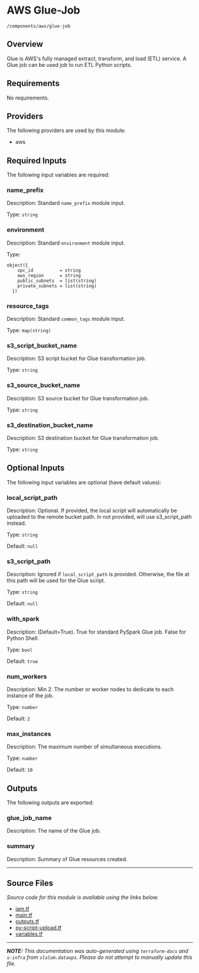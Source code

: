 # AWS Glue-Job

`/components/aws/glue-job`

## Overview

Glue is AWS's fully managed extract, transform, and load (ETL) service. A Glue job can be used job to run ETL Python scripts.

## Requirements

No requirements.

## Providers

The following providers are used by this module:

- aws

## Required Inputs

The following input variables are required:

### name_prefix

Description: Standard `name_prefix` module input.

Type: `string`

### environment

Description: Standard `environment` module input.

Type:

```hcl
object({
    vpc_id          = string
    aws_region      = string
    public_subnets  = list(string)
    private_subnets = list(string)
  })
```

### resource_tags

Description: Standard `common_tags` module input.

Type: `map(string)`

### s3_script_bucket_name

Description: S3 script bucket for Glue transformation job.

Type: `string`

### s3_source_bucket_name

Description: S3 source bucket for Glue transformation job.

Type: `string`

### s3_destination_bucket_name

Description: S3 destination bucket for Glue transformation job.

Type: `string`

## Optional Inputs

The following input variables are optional (have default values):

### local_script_path

Description: Optional. If provided, the local script will automatically be uploaded to the remote bucket path. In not provided, will use s3_script_path instead.

Type: `string`

Default: `null`

### s3_script_path

Description: Ignored if `local_script_path` is provided. Otherwise, the file at this path will be used for the Glue script.

Type: `string`

Default: `null`

### with_spark

Description: (Default=True). True for standard PySpark Glue job. False for Python Shell.

Type: `bool`

Default: `true`

### num_workers

Description: Min 2. The number or worker nodes to dedicate to each instance of the job.

Type: `number`

Default: `2`

### max_instances

Description: The maximum number of simultaneous executions.

Type: `number`

Default: `10`

## Outputs

The following outputs are exported:

### glue_job_name

Description: The name of the Glue job.

### summary

Description: Summary of Glue resources created.

---

## Source Files

_Source code for this module is available using the links below._

- [iam.tf](https://github.com/slalom-ggp/dataops-infra/tree/main//components/aws/glue-job/iam.tf)
- [main.tf](https://github.com/slalom-ggp/dataops-infra/tree/main//components/aws/glue-job/main.tf)
- [outputs.tf](https://github.com/slalom-ggp/dataops-infra/tree/main//components/aws/glue-job/outputs.tf)
- [py-script-upload.tf](https://github.com/slalom-ggp/dataops-infra/tree/main//components/aws/glue-job/py-script-upload.tf)
- [variables.tf](https://github.com/slalom-ggp/dataops-infra/tree/main//components/aws/glue-job/variables.tf)

---

_**NOTE:** This documentation was auto-generated using
`terraform-docs` and `s-infra` from `slalom.dataops`.
Please do not attempt to manually update this file._
